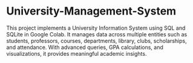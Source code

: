 # University-Management-System
This project implements a University Information System using SQL and SQLite in Google Colab. It manages data across multiple entities such as students, professors, courses, departments, library, clubs, scholarships, and attendance. With advanced queries, GPA calculations, and visualizations, it provides meaningful academic insights.
